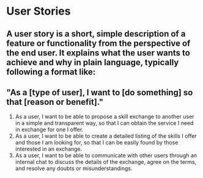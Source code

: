 # User Stories
## A user story is a short, simple description of a feature or functionality from the perspective of the end user. It explains what the user wants to achieve and why in plain language, typically following a format like:
## "As a [type of user], I want to [do something] so that [reason or benefit]."

1. As a user, I want to be able to propose a skill exchange to another user in a simple and transparent way, so that I can obtain the service I need in exchange for one I offer.
2. As a user, I want to be able to create a detailed listing of the skills I offer and those I am looking for, so that I can be easily found by those interested in an exchange.
3. As a user, I want to be able to communicate with other users through an internal chat to discuss the details of the exchange, agree on the terms, and resolve any doubts or misunderstandings. 
